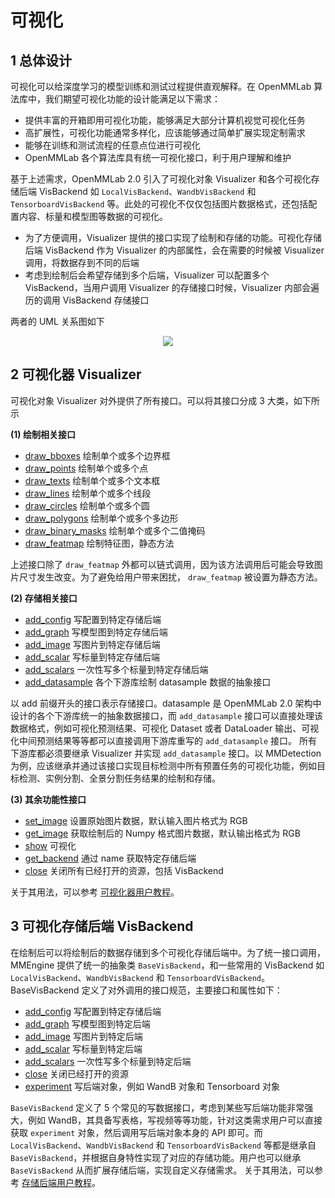# 可视化

## 1 总体设计

可视化可以给深度学习的模型训练和测试过程提供直观解释。在 OpenMMLab 算法库中，我们期望可视化功能的设计能满足以下需求：

- 提供丰富的开箱即用可视化功能，能够满足大部分计算机视觉可视化任务
- 高扩展性，可视化功能通常多样化，应该能够通过简单扩展实现定制需求
- 能够在训练和测试流程的任意点位进行可视化
- OpenMMLab 各个算法库具有统一可视化接口，利于用户理解和维护

基于上述需求，OpenMMLab 2.0 引入了可视化对象 Visualizer 和各个可视化存储后端 VisBackend 如 `LocalVisBackend`、`WandbVisBackend` 和 `TensorboardVisBackend` 等。此处的可视化不仅仅包括图片数据格式，还包括配置内容、标量和模型图等数据的可视化。

- 为了方便调用，Visualizer 提供的接口实现了绘制和存储的功能。可视化存储后端 VisBackend 作为 Visualizer 的内部属性，会在需要的时候被 Visualizer 调用，将数据存到不同的后端
- 考虑到绘制后会希望存储到多个后端，Visualizer 可以配置多个 VisBackend，当用户调用 Visualizer 的存储接口时候，Visualizer 内部会遍历的调用 VisBackend 存储接口

两者的 UML 关系图如下

<div align="center">
 <img src="https://user-images.githubusercontent.com/17425982/163327736-f7cb3b16-ef07-46bc-982a-3cc7495e6c82.png" >
</div>

## 2 可视化器 Visualizer

可视化对象 Visualizer 对外提供了所有接口。可以将其接口分成 3 大类，如下所示

**(1) 绘制相关接口**

- [draw_bboxes](https://mmengine.readthedocs.io/zh/latest/api.html#mmengine.visualization.Visualizer.draw_bboxes) 绘制单个或多个边界框
- [draw_points](https://mmengine.readthedocs.io/zh/latest/api.html#mmengine.visualization.Visualizer.draw_points) 绘制单个或多个点
- [draw_texts](https://mmengine.readthedocs.io/zh/latest/api.html#mmengine.visualization.Visualizer.draw_texts) 绘制单个或多个文本框
- [draw_lines](https://mmengine.readthedocs.io/zh/latest/api.html#mmengine.visualization.Visualizer.lines) 绘制单个或多个线段
- [draw_circles](https://mmengine.readthedocs.io/zh/latest/api.html#mmengine.visualization.Visualizer.draw_circles) 绘制单个或多个圆
- [draw_polygons](https://mmengine.readthedocs.io/zh/latest/api.html#mmengine.visualization.Visualizer.draw_polygons) 绘制单个或多个多边形
- [draw_binary_masks](https://mmengine.readthedocs.io/zh/latest/api.html#mmengine.visualization.Visualizer.draw_binary_mask) 绘制单个或多个二值掩码
- [draw_featmap](https://mmengine.readthedocs.io/zh/latest/api.html#mmengine.visualization.Visualizer.draw_featmap) 绘制特征图，静态方法

上述接口除了 `draw_featmap` 外都可以链式调用，因为该方法调用后可能会导致图片尺寸发生改变。为了避免给用户带来困扰， `draw_featmap` 被设置为静态方法。

**(2) 存储相关接口**

- [add_config](https://mmengine.readthedocs.io/zh/latest/api.html#mmengine.visualization.writer.BaseWriter.add_config) 写配置到特定存储后端
- [add_graph](https://mmengine.readthedocs.io/zh/latest/api.html#mmengine.visualization.writer.BaseWriter.add_graph) 写模型图到特定存储后端
- [add_image](https://mmengine.readthedocs.io/zh/latest/api.html#mmengine.visualization.writer.BaseWriter.add_image) 写图片到特定存储后端
- [add_scalar](https://mmengine.readthedocs.io/zh/latest/api.html#mmengine.visualization.writer.BaseWriter.add_scalar) 写标量到特定存储后端
- [add_scalars](https://mmengine.readthedocs.io/zh/latest/api.html#mmengine.visualization.writer.BaseWriter.add_scalars) 一次性写多个标量到特定存储后端
- [add_datasample](https://mmengine.readthedocs.io/zh/latest/api.html#mmengine.visualization.writer.BaseWriter.add_datasample) 各个下游库绘制 datasample 数据的抽象接口

以 add 前缀开头的接口表示存储接口。datasample 是 OpenMMLab 2.0 架构中设计的各个下游库统一的抽象数据接口，而 `add_datasample` 接口可以直接处理该数据格式，例如可视化预测结果、可视化 Dataset 或者 DataLoader 输出、可视化中间预测结果等等都可以直接调用下游库重写的 `add_datasample` 接口。
所有下游库都必须要继承 Visualizer 并实现 `add_datasample` 接口。以 MMDetection 为例，应该继承并通过该接口实现目标检测中所有预置任务的可视化功能，例如目标检测、实例分割、全景分割任务结果的绘制和存储。

**(3) 其余功能性接口**

- [set_image](https://mmengine.readthedocs.io/zh/latest/api.html#mmengine.visualization.Visualizer.set_image) 设置原始图片数据，默认输入图片格式为 RGB
- [get_image](https://mmengine.readthedocs.io/zh/latest/api.html#mmengine.visualization.Visualizer.get_image) 获取绘制后的 Numpy 格式图片数据，默认输出格式为 RGB
- [show](https://mmengine.readthedocs.io/zh/latest/api.html#mmengine.visualization.Visualizer.show) 可视化
- [get_backend](https://mmengine.readthedocs.io/zh/latest/api.html#mmengine.visualization.Visualizer.get_backend) 通过 name 获取特定存储后端
- [close](https://mmengine.readthedocs.io/zh/latest/api.html#mmengine.visualization.Visualizer.close) 关闭所有已经打开的资源，包括 VisBackend

关于其用法，可以参考 [可视化器用户教程](../tutorials/visualization.md)。

## 3 可视化存储后端 VisBackend

在绘制后可以将绘制后的数据存储到多个可视化存储后端中。为了统一接口调用，MMEngine 提供了统一的抽象类 `BaseVisBackend`，和一些常用的 VisBackend 如 `LocalVisBackend`、`WandbVisBackend` 和 `TensorboardVisBackend`。
BaseVisBackend 定义了对外调用的接口规范，主要接口和属性如下：

- [add_config](https://mmengine.readthedocs.io/zh/latest/api.html#mmengine.visualization.vis_backend.BaseVisBackend.add_config) 写配置到特定存储后端
- [add_graph](https://mmengine.readthedocs.io/zh/latest/api.html#mmengine.visualization.vis_backend.BaseVisBackend.add_graph) 写模型图到特定后端
- [add_image](https://mmengine.readthedocs.io/zh/latest/api.html#mmengine.visualization.vis_backend.BaseVisBackend.add_image) 写图片到特定后端
- [add_scalar](https://mmengine.readthedocs.io/zh/latest/api.html#mmengine.visualization.vis_backend.BaseVisBackend.add_scalar) 写标量到特定后端
- [add_scalars](https://mmengine.readthedocs.io/zh/latest/api.html#mmengine.visualization.vis_backend.BaseVisBackend.add_scalars) 一次性写多个标量到特定后端
- [close](https://mmengine.readthedocs.io/zh/latest/api.html#mmengine.visualization.vis_backend.BaseVisBackend.close) 关闭已经打开的资源
- [experiment](https://mmengine.readthedocs.io/zh/latest/api.html#mmengine.visualization.vis_backend.BaseVisBackend.experiment) 写后端对象，例如 WandB 对象和 Tensorboard 对象

`BaseVisBackend` 定义了 5 个常见的写数据接口，考虑到某些写后端功能非常强大，例如 WandB，其具备写表格，写视频等等功能，针对这类需求用户可以直接获取 `experiment` 对象，然后调用写后端对象本身的 API 即可。而 `LocalVisBackend`、`WandbVisBackend` 和 `TensorboardVisBackend` 等都是继承自 `BaseVisBackend`，并根据自身特性实现了对应的存储功能。用户也可以继承 `BaseVisBackend` 从而扩展存储后端，实现自定义存储需求。
关于其用法，可以参考 [存储后端用户教程](../tutorials/visualization.md)。
